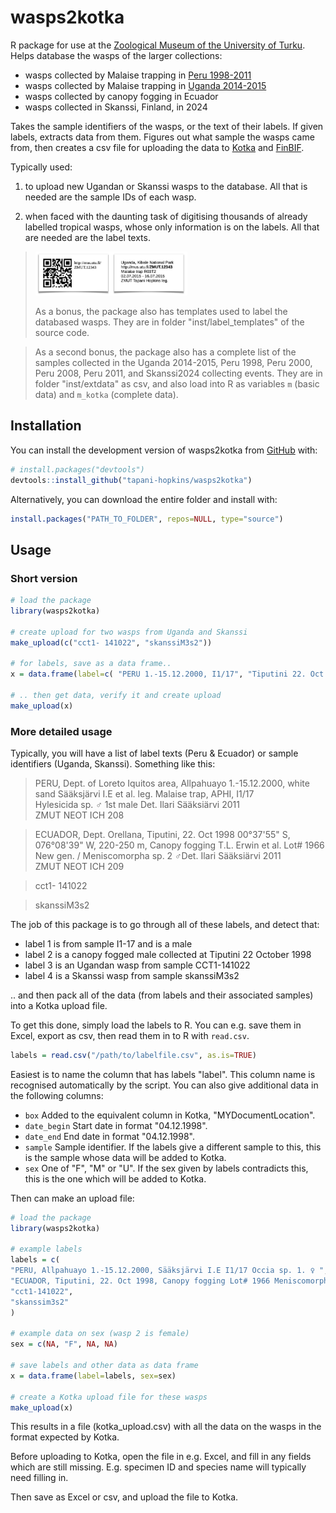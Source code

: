 # wasps2kotka

R package for use at the [Zoological Museum of the University of Turku](https://collections.utu.fi/en/zoological-museum/). Helps database the wasps of the larger collections: 
- wasps collected by Malaise trapping in [Peru 1998-2011](https://doi.org/10.5281/zenodo.3559054)
- wasps collected by Malaise trapping in [Uganda 2014-2015](https://doi.org/10.5281/zenodo.2225643)
- wasps collected by canopy fogging in Ecuador
- wasps collected in Skanssi, Finland, in 2024

Takes the sample identifiers of the wasps, or the text of their labels. If given labels, extracts data from them. Figures out what sample the wasps came from, then creates a csv file for uploading the data to [Kotka](https://wiki.helsinki.fi/display/digit/Manual+for+Kotka) and [FinBIF](https://laji.fi/en). 

Typically used:

1. to upload new Ugandan or Skanssi wasps to the database. All that is needed are the sample IDs of each wasp.

2.  when faced with the daunting task of digitising thousands of already labelled tropical wasps, whose only information is on the labels. All that are needed are the label texts.

> <img src="inst/example_images/‎‎label_ZMUT12343.png" height="70">
>
> As a bonus, the package also has templates used to label the databased wasps. They are in folder "inst/label_templates" of the source code. 

> As a second bonus, the package also has a complete list of the samples collected in the Uganda 2014-2015, Peru 1998, Peru 2000, Peru 2008, Peru 2011, and Skanssi2024 collecting events. They are in folder "inst/extdata" as csv, and also load into R as variables `m` (basic data) and `m_kotka` (complete data).


## Installation

You can install the development version of wasps2kotka from [GitHub](https://github.com/) with:

``` r
# install.packages("devtools")
devtools::install_github("tapani-hopkins/wasps2kotka")
```

Alternatively, you can download the entire folder and install with:

``` r
install.packages("PATH_TO_FOLDER", repos=NULL, type="source")
```


## Usage

### Short version

``` r
# load the package
library(wasps2kotka)

# create upload for two wasps from Uganda and Skanssi
make_upload(c("cct1- 141022", "skanssiM3s2"))

# for labels, save as a data frame..
x = data.frame(label=c( "PERU 1.-15.12.2000, I1/17", "Tiputini 22. Oct 1998 Canopy fogging" ))

# .. then get data, verify it and create upload
make_upload(x)


```

### More detailed usage

Typically, you will have a list of label texts (Peru & Ecuador) or sample identifiers (Uganda, Skanssi). Something like this:

> PERU, Dept. of Loreto Iquitos area, Allpahuayo 1.-15.12.2000, white sand Sääksjärvi I.E et al. leg. Malaise trap, APHI, I1/17  
Hylesicida sp. ♂ 1st male Det. Ilari Sääksiärvi 2011  
ZMUT NEOT ICH 208

> ECUADOR, Dept. Orellana, Tiputini, 22. Oct 1998 00°37'55" S, 076°08'39" W, 220-250 m, Canopy fogging T.L. Erwin et al. Lot# 1966  
New gen. / Meniscomorpha sp. 2 ♂Det. Ilari Sääksiärvi 2011  
ZMUT NEOT ICH 209

> cct1- 141022

> skanssiM3s2

The job of this package is to go through all of these labels, and detect that:
- label 1 is from sample I1-17 and is a male
- label 2 is a canopy fogged male collected at Tiputini 22 October 1998
- label 3 is an Ugandan wasp from sample CCT1-141022
- label 4 is a Skanssi wasp from sample skanssiM3s2

.. and then pack all of the data (from labels and their associated samples) into a Kotka upload file.

To get this done, simply load the labels to R. You can e.g. save them in Excel, export as csv, then read them in to R with `read.csv`.

``` r
labels = read.csv("/path/to/labelfile.csv", as.is=TRUE)
```

Easiest is to name the column that has labels "label". This column name is recognised automatically by the script. You can also give additional data in the following columns:
- `box` Added to the equivalent column in Kotka, "MYDocumentLocation".
- `date_begin` Start date in format "04.12.1998".
- `date_end` End date in format "04.12.1998".
- `sample` Sample identifier. If the labels give a different sample to this, this is the sample whose data will be added to Kotka.
- `sex` One of "F", "M" or "U". If the sex given by labels contradicts this, this is the one which will be added to Kotka.

Then can make an upload file:

``` r
# load the package
library(wasps2kotka)

# example labels
labels = c(  
"PERU, Allpahuayo 1.-15.12.2000, Sääksjärvi I.E I1/17 Occia sp. 1. ♀ ",  
"ECUADOR, Tiputini, 22. Oct 1998, Canopy fogging Lot# 1966 Meniscomorpha sp. 2"  , 
"cct1-141022",
"skanssim3s2"
)

# example data on sex (wasp 2 is female)
sex = c(NA, "F", NA, NA)

# save labels and other data as data frame
x = data.frame(label=labels, sex=sex)

# create a Kotka upload file for these wasps
make_upload(x)
```

This results in a file (kotka_upload.csv) with all the data on the wasps in the format expected by Kotka. 

Before uploading to Kotka, open the file in e.g. Excel, and fill in any fields which are still missing. E.g. specimen ID and species name will typically need filling in. 

Then save as Excel or csv, and upload the file to Kotka. 

